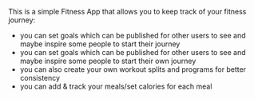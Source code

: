 This is a simple Fitness App that allows you to keep track of your fitness journey:
- you can set goals which can be published for other users to see and maybe inspire some people to start their journey
- you can set goals which can be published for other users to see and maybe inspire some people to start their own journey
- you can also create your own workout splits and programs for better consistency
- you can add & track your meals/set calories for each meal
